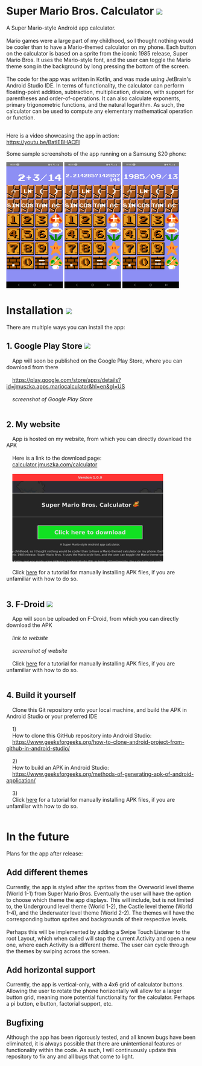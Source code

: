 # Super Mario Bros. Calculator <img src="https://seeklogo.com/images/S/super-mario-bros-8-bit-logo-3AFFC4525F-seeklogo.com.png" height="35px"/>
A Super Mario-style Android app calculator.<br><br>
Mario games were a large part of my childhood, so I thought nothing would be cooler than to have a Mario-themed calculator on my phone. Each button on the calculator is based on a sprite from the iconic 1985 release, Super Mario Bros. It uses the Mario-style font, and the user can toggle the Mario theme song in the background by long pressing the bottom of the screen.<br><br>
The code for the app was written in Kotlin, and was made using JetBrain's Android Studio IDE. In terms of functionality, the calculator can perform floating-point addition, subtraction, multiplication, division, with support for parentheses and order-of-operations. It can also calculate exponents, primary trigonometric functions, and the natural logarithm. As such, the calculator can be used to compute any elementary mathematical operation or function.<br><br>

Here is a video showcasing the app in action:<br>
<a href="https://youtu.be/BatlEBHACFI" target="blank">https://youtu.be/BatlEBHACFI</a><br>

Some sample screenshots of the app running on a Samsung S20 phone:
<div align="left">
<!--<img src="readres/1.jpg" alt="screenshot of app" width="150px" style="display:inline-block;"/>-->
<img src="readres/3.jpg" alt="screenshot of app" width="150px" style="display:inline-block"/>
<img src="readres/2.jpg" alt="screenshot of app" width="150px" style="display:inline-block"/>
<img src="readres/4.jpg" alt="screenshot of app" width="150px" style="display:inline-block"/>
</div>

# Installation <img src="https://cdn.pixabay.com/photo/2016/12/18/13/45/download-1915753_960_720.png" height="35px"/>
There are multiple ways you can install the app:
## 1. Google Play Store  <img src="https://img.freepik.com/free-icon/google-play_318-566073.jpg" height="25px"/>
&nbsp;&nbsp;&nbsp;&nbsp;App will soon be published on the Google Play Store, where you can download from there<br><br>
&nbsp;&nbsp;&nbsp;&nbsp;<a href="https://play.google.com/store/apps/details?id=jmuszka.apps.mariocalculator&hl=en&gl=US" target="blank">https://play.google.com/store/apps/details?id=jmuszka.apps.mariocalculator&hl=en&gl=US</a><br><br>
&nbsp;&nbsp;&nbsp;&nbsp;*screenshot of Google Play Store*<br><br>
## 2. My website
&nbsp;&nbsp;&nbsp;&nbsp;App is hosted on my website, from which you can directly download the APK<br><br>
&nbsp;&nbsp;&nbsp;&nbsp;Here is a link to the download page:<br>
&nbsp;&nbsp;&nbsp;&nbsp;<a href="http://calculator.jmuszka.com/calculator" target="blank">calculator.jmuszka.com/calculator</a><br><br>
&nbsp;&nbsp;&nbsp;&nbsp;<img src="https://github.com/apemanjosh67/Mario-Calculator/blob/master/readres/Screenshot%20from%202023-06-06%2001-32-57.png?raw=true" width="400px"/><br><br>
&nbsp;&nbsp;&nbsp;&nbsp;Click <a href="https://www.androidauthority.com/how-to-install-apks-31494/" target="blank">here</a> for a tutorial for manually installing APK files, if you are unfamiliar with how to do so.<br><br>
## 3. F-Droid <img src="https://f-droid.org/assets/fdroid-logo_bfHl7nsLHOUQxzdU8-rGIhn4bAgl6z7k2mA3fWoCyT4=.png" height="25px"/>
&nbsp;&nbsp;&nbsp;&nbsp;App will soon be uploaded on F-Droid, from which you can directly download the APK<br><br>
&nbsp;&nbsp;&nbsp;&nbsp;*link to website*<br><br>
&nbsp;&nbsp;&nbsp;&nbsp;*screenshot of website*<br><br>
&nbsp;&nbsp;&nbsp;&nbsp;Click <a href="https://www.androidauthority.com/how-to-install-apks-31494/" target="blank">here</a> for a tutorial for manually installing APK files, if you are unfamiliar with how to do so.<br><br>
## 4. Build it yourself
&nbsp;&nbsp;&nbsp;&nbsp;Clone this Git repository onto your local machine, and build the APK in Android Studio or your preferred IDE<br><br>
&nbsp;&nbsp;&nbsp;&nbsp;1)<br>
&nbsp;&nbsp;&nbsp;&nbsp;How to clone this GitHub repository into Android Studio:<br>
&nbsp;&nbsp;&nbsp;&nbsp;<a href="https://www.geeksforgeeks.org/how-to-clone-android-project-from-github-in-android-studio/" target="blank">https://www.geeksforgeeks.org/how-to-clone-android-project-from-github-in-android-studio/</a><br><br>
&nbsp;&nbsp;&nbsp;&nbsp;2)<br>
&nbsp;&nbsp;&nbsp;&nbsp;How to build an APK in Android Studio:<br>
&nbsp;&nbsp;&nbsp;&nbsp;<a href="https://www.geeksforgeeks.org/methods-of-generating-apk-of-android-application/" target="blank">https://www.geeksforgeeks.org/methods-of-generating-apk-of-android-application/</a><br><br>
&nbsp;&nbsp;&nbsp;&nbsp;3)<br>
&nbsp;&nbsp;&nbsp;&nbsp;Click <a href="https://www.androidauthority.com/how-to-install-apks-31494/" target="blank">here</a> for a tutorial for manually installing APK files, if you are unfamiliar with how to do so.<br><br>
# In the future
Plans for the app after release:
## Add different themes
Currently, the app is styled after the sprites from the Overworld level theme (World 1-1) from Super Mario Bros. Eventually the user will have the option to choose which theme the app displays. This will include, but is not limited to, the Underground level theme (World 1-2), the Castle level theme (World 1-4), and the Underwater level theme (World 2-2). The themes will have the corresponding button sprites and backgrounds of their respective levels.<br><br>
Perhaps this will be implemented by adding a Swipe Touch Listener to the root Layout, which when called will stop the current Activity and open a new one, where each Activity is a different theme. The user can cycle through the themes by swiping across the screen.<br>
## Add horizontal support
Currently, the app is vertical-only, with a 4x6 grid of calculator buttons. Allowing the user to rotate the phone horizontally will allow for a larger button grid, meaning more potential functionality for the calculator. Perhaps a pi button, e button, factorial support, etc.<br>
## Bugfixing
Although the app has been rigorously tested, and all known bugs have been eliminated, it is always possible that there are unintentional features or functionality within the code. As such, I will continuously update this repository to fix any and all bugs that come to light.
